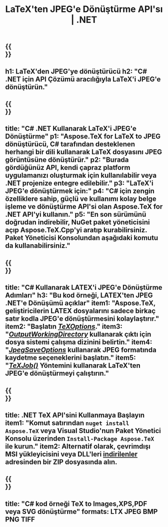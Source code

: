 ﻿---
translation: true
template: /_templates/_conversion-child-net.md
title: LaTeX'ten JPEG'e Dönüştürme API'sı | .NET
description: LaTeX'ten JPEG'e dönüştürme işlevi. Bu şirket içi .NET kitaplığını projenize entegre edin veya LaTeX'i JPEG'e dönüştürmek için platformlar arası uygulamaları kullanın.
keywords: 'jpeg api net lateks, latex2jpeg c # entegre'
url: /net/conversion/latex-to-jpeg/
family: tex
platformtag: net
feature: conversion
informat: LATEX
outformat: JPEG
otherformats: BMP PNG TIFF PDF SVG XPS
---


{{<section banner>}}
---
h1: LaTeX'den JPEG'ye dönüştürücü
h2: "C# .NET için API Çözümü aracılığıyla LaTeX'i JPEG'e dönüştürün."
---

{{<section overview>}}
---
title: "C# .NET Kullanarak LaTeX'i JPEG'e Dönüştürme"
p1: "Aspose.TeX for LaTeX to JPEG dönüştürücü, C# tarafından desteklenen herhangi bir dili kullanarak LaTeX dosyasını JPEG görüntüsüne dönüştürür."
p2: "Burada gördüğünüz API, kendi çapraz platform uygulamanızı oluşturmak için kullanılabilir veya .NET projenize entegre edilebilir."
p3: "LaTeX'i JPEG'e dönüştürmek için:"
p4: "C# için zengin özelliklere sahip, güçlü ve kullanımı kolay belge işleme ve dönüştürme API'si olan Aspose.TeX for .NET API'yi kullanın."
p5: "En son sürümünü doğrudan indirebilir, NuGet paket yöneticisini açıp Aspose.TeX.Cpp'yi aratıp kurabilirsiniz. Paket Yöneticisi Konsolundan aşağıdaki komutu da kullanabilirsiniz."
---

{{<section feature1>}}
---
title: "C# Kullanarak LATEX'i JPEG'e Dönüştürme Adımları"
h3: "Bu kod örneği, LATEX'ten JPEG .NET'e Dönüşümü açıklar"
item1: "Aspose.TeX, geliştiricilerin LATEX dosyalarını sadece birkaç satır kodla JPEG'e dönüştürmesini kolaylaştırır."
item2: "Başlatın [*TeXOptions*](https://reference.aspose.com/tex/net/aspose.tex/texoptions/)."
item3: "[*OutputWorkingDirectory*](https://reference.aspose.com/tex/net/aspose.tex/texoptions/outputworkingdirectory/) kullanarak çıktı için dosya sistemi çalışma dizinini belirtin."
item4: "[*JpegSaveOptions*](https://reference.aspose.com/tex/net/aspose.tex.presentation.image/jpegsaveoptions/) kullanarak JPEG formatında kaydetme seçeneklerini başlatın."
item5: "[*TeXJob()*](https://reference.aspose.com/tex/net/aspose.tex/texjob/) Yöntemini kullanarak LaTeX'ten JPEG'e dönüştürmeyi çalıştırın."
---

{{<section feature2>}}
---
title: .NET TeX API'sini Kullanmaya Başlayın
item1: "Komut satırından ```nuget install Aspose.TeX``` veya Visual Studio'nun Paket Yönetici Konsolu üzerinden ```Install-Package Aspose.TeX``` ile kurun."
item2: Alternatif olarak, çevrimdışı MSI yükleyicisini veya DLL'leri [indirilenler](https://downloads.aspose.com/tex/net) adresinden bir ZIP dosyasında alın.
---

{{<section widget>}}
---
title: "C# kod örneği TeX to Images,XPS,PDF veya SVG dönüştürme"
formats: LTX JPEG BMP PNG TIFF
---
